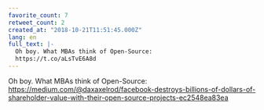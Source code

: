 ```yaml
---
favorite_count: 7
retweet_count: 2
created_at: "2018-10-21T11:51:45.000Z"
lang: en
full_text: |-
  Oh boy. What MBAs think of Open-Source:
  https://t.co/aLsTvE6A8d
---
```


Oh boy. What MBAs think of Open-Source:
<https://medium.com/@daxaxelrod/facebook-destroys-billions-of-dollars-of-shareholder-value-with-their-open-source-projects-ec2548ea83ea>
